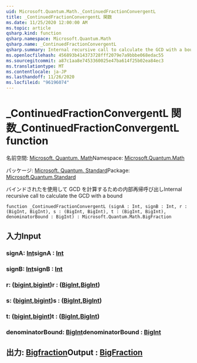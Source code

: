 ```yaml
---
uid: Microsoft.Quantum.Math._ContinuedFractionConvergentL
title: _ContinuedFractionConvergentL 関数
ms.date: 11/25/2020 12:00:00 AM
ms.topic: article
qsharp.kind: function
qsharp.namespace: Microsoft.Quantum.Math
qsharp.name: _ContinuedFractionConvergentL
qsharp.summary: Internal recursive call to calculate the GCD with a bound
ms.openlocfilehash: 456893b414373728fff2079e7a9bbbe068edac55
ms.sourcegitcommit: a87c1aa8e7453360025e47ba614f25b02ea84ec3
ms.translationtype: MT
ms.contentlocale: ja-JP
ms.lasthandoff: 11/26/2020
ms.locfileid: "96196074"
---
```

# <a name="_continuedfractionconvergentl-function"></a><span data-ttu-id="844cb-102">_ContinuedFractionConvergentL 関数</span><span class="sxs-lookup"><span data-stu-id="844cb-102">_ContinuedFractionConvergentL function</span></span>

<span data-ttu-id="844cb-103">名前空間: [Microsoft. Quantum. Math](xref:Microsoft.Quantum.Math)</span><span class="sxs-lookup"><span data-stu-id="844cb-103">Namespace: [Microsoft.Quantum.Math](xref:Microsoft.Quantum.Math)</span></span>

<span data-ttu-id="844cb-104">パッケージ: [Microsoft. Quantum. Standard](https://nuget.org/packages/Microsoft.Quantum.Standard)</span><span class="sxs-lookup"><span data-stu-id="844cb-104">Package: [Microsoft.Quantum.Standard](https://nuget.org/packages/Microsoft.Quantum.Standard)</span></span>


<span data-ttu-id="844cb-105">バインドされたを使用して GCD を計算するための内部再帰呼び出し</span><span class="sxs-lookup"><span data-stu-id="844cb-105">Internal recursive call to calculate the GCD with a bound</span></span>

```qsharp
function _ContinuedFractionConvergentL (signA : Int, signB : Int, r : (BigInt, BigInt), s : (BigInt, BigInt), t : (BigInt, BigInt), denominatorBound : BigInt) : Microsoft.Quantum.Math.BigFraction
```


## <a name="input"></a><span data-ttu-id="844cb-106">入力</span><span class="sxs-lookup"><span data-stu-id="844cb-106">Input</span></span>

### <a name="signa--int"></a><span data-ttu-id="844cb-107">signA: [Int](xref:microsoft.quantum.lang-ref.int)</span><span class="sxs-lookup"><span data-stu-id="844cb-107">signA : [Int](xref:microsoft.quantum.lang-ref.int)</span></span>




### <a name="signb--int"></a><span data-ttu-id="844cb-108">signB: [Int](xref:microsoft.quantum.lang-ref.int)</span><span class="sxs-lookup"><span data-stu-id="844cb-108">signB : [Int](xref:microsoft.quantum.lang-ref.int)</span></span>




### <a name="r--bigintbigint"></a><span data-ttu-id="844cb-109">r: ([bigint](xref:microsoft.quantum.lang-ref.bigint),[bigint](xref:microsoft.quantum.lang-ref.bigint))</span><span class="sxs-lookup"><span data-stu-id="844cb-109">r : ([BigInt](xref:microsoft.quantum.lang-ref.bigint),[BigInt](xref:microsoft.quantum.lang-ref.bigint))</span></span>




### <a name="s--bigintbigint"></a><span data-ttu-id="844cb-110">s: ([bigint](xref:microsoft.quantum.lang-ref.bigint),[bigint](xref:microsoft.quantum.lang-ref.bigint))</span><span class="sxs-lookup"><span data-stu-id="844cb-110">s : ([BigInt](xref:microsoft.quantum.lang-ref.bigint),[BigInt](xref:microsoft.quantum.lang-ref.bigint))</span></span>




### <a name="t--bigintbigint"></a><span data-ttu-id="844cb-111">t: ([bigint](xref:microsoft.quantum.lang-ref.bigint),[bigint](xref:microsoft.quantum.lang-ref.bigint))</span><span class="sxs-lookup"><span data-stu-id="844cb-111">t : ([BigInt](xref:microsoft.quantum.lang-ref.bigint),[BigInt](xref:microsoft.quantum.lang-ref.bigint))</span></span>




### <a name="denominatorbound--bigint"></a><span data-ttu-id="844cb-112">denominatorBound: [BigInt](xref:microsoft.quantum.lang-ref.bigint)</span><span class="sxs-lookup"><span data-stu-id="844cb-112">denominatorBound : [BigInt](xref:microsoft.quantum.lang-ref.bigint)</span></span>





## <a name="output--bigfraction"></a><span data-ttu-id="844cb-113">出力: [Bigfraction](xref:Microsoft.Quantum.Math.BigFraction)</span><span class="sxs-lookup"><span data-stu-id="844cb-113">Output : [BigFraction](xref:Microsoft.Quantum.Math.BigFraction)</span></span>

